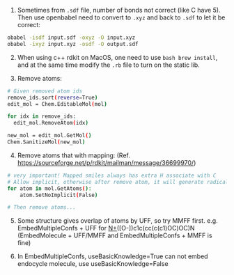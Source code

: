 1. Sometimes from `.sdf` file, number of bonds not correct (like C have 5).
Then use openbabel need to convert to `.xyz` and back to `.sdf` to let it be correct:
```bash
obabel -isdf input.sdf -oxyz -O input.xyz
obabel -ixyz input.xyz -osdf -O output.sdf
```

2. When using c++ rdkit on MacOS, one need to use ```bash brew install```, and at the same time modify the ` .rb ` file to turn on the static lib.

3. Remove atoms: 
```bash
# Given removed atom ids
remove_ids.sort(reverse=True)
edit_mol = Chem.EditableMol(mol)

for idx in remove_ids:
  edit_mol.RemoveAtom(idx)

new_mol = edit_mol.GetMol()
Chem.SanitizeMol(new_mol)
```

4. Remove atoms that with mapping: (Ref. https://sourceforge.net/p/rdkit/mailman/message/36699970/)
```bash
# very important! Mapped smiles always has extra H associate with C
# Allow implicit, otherwise after remove atom, it will generate radicals
for atom in mol.GetAtoms():
    atom.SetNoImplicit(False)

# Then remove atoms...
```

5. Some structure gives overlap of atoms by UFF, so try MMFF first. e.g. EmbedMultipleConfs + UFF for [N+](=O)([O-])c1c(cc(c(c1)OC)OC)N (EmbedMolecule + UFF/MMFF and EmbedMultipleConfs + MMFF is fine)

6. In EmbedMultipleConfs, useBasicKnowledge=True can not embed endocycle molecule, use useBasicKnowledge=False
